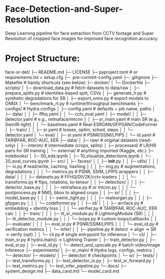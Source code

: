 # Face-Detection-and-Super-Resolution
Deep Learning pipeline for face extraction from CCTV footage and Super Resolution of cropped face images for improved face recognition accuracy.


# Project Structure:
face-sr-det/
├─ README.md
├─ LICENSE
├─ pyproject.toml                  # or requirements.txt + setup.cfg
├─ .pre-commit-config.yaml
├─ .gitignore
├─ Makefile                        # handy shortcuts (see below)
├─ docker/
│  └─ Dockerfile
├─ scripts/
│  ├─ download_data.py             # fetch datasets to data/raw
│  ├─ prepare_splits.py            # identities-based split, CSVs
│  ├─ generate_lr.py               # synthetic degradations for SR
│  ├─ export_onnx.py               # export models to ONNX
│  └─ benchmark_rt.py              # runtime/throughput benchmarks
├─ configs/                        # Hydra configs
│  ├─ config.yaml                  # defaults + job name, paths
│  ├─ data/
│  │  ├─ ffhq.yaml
│  │  └─ cctv_eval.yaml
│  ├─ model/
│  │  ├─ detector.yaml             # e.g., retinaface/mtcnn
│  │  ├─ sr_main.yaml              # main SR (e.g., SwinIR-light)
│  │  └─ baselines.yaml            # Real-ESRGAN/GFPGAN/CodeFormer
│  ├─ train/
│  │  ├─ sr.yaml                   # losses, optim, sched, steps
│  │  └─ detector.yaml
│  └─ eval/
│     ├─ sr.yaml                   # PSNR/SSIM/LPIPS
│     └─ id.yaml                   # TAR@FAR, ROC-AUC, EER
├─ data/
│  ├─ raw/                         # original datasets (read-only)
│  ├─ interim/                     # intermediate (crops, splits)
│  ├─ processed/                   # LR/HR pairs for SR training
│  └─ external/                    # anything imported (Kaggle, etc.)
├─ notebooks/
│  ├─ 00_eda.ipynb
│  ├─ 10_visualize_detections.ipynb
│  └─ 20_eval_curves.ipynb
├─ src/
│  ├─ facesr/
│  │  ├─ __init__.py
│  │  ├─ utils/
│  │  │  ├─ io.py                  # read/write, caching, hashing
│  │  │  ├─ img.py                 # augmentations, degradations
│  │  │  └─ metrics.py             # PSNR, SSIM, LPIPS wrappers
│  │  ├─ data/
│  │  │  ├─ datasets.py            # FFHQ/DIV2K/cctv loaders
│  │  │  └─ transforms.py          # flips, rotations, to-tensor
│  │  ├─ detection/
│  │  │  ├─ detector_base.py
│  │  │  ├─ retinaface.py          # or mtcnn.py
│  │  │  └─ postprocess.py         # NMS, bbox to aligned crops
│  │  ├─ sr/
│  │  │  ├─ model_base.py
│  │  │  ├─ swinir_light.py
│  │  │  ├─ realesrgan.py
│  │  │  ├─ gfpgan.py
│  │  │  └─ codeformer.py
│  │  ├─ id/
│  │  │  ├─ arcface.py             # embedding + identity loss
│  │  │  └─ verifier.py            # TAR@FAR, ROC-AUC, EER calc
│  │  ├─ train/
│  │  │  ├─ lit_sr_module.py       # LightningModule (SR)
│  │  │  ├─ lit_detector_module.py
│  │  │  └─ loops.py               # custom loops/callbacks
│  │  ├─ evaluate/
│  │  │  ├─ eval_sr.py             # PSNR/SSIM/LPIPS
│  │  │  └─ eval_id.py             # verification metrics
│  │  └─ infer/
│  │     ├─ pipeline.py            # detect → align → SR → verify (opt)
│  │     └─ cli.py                 # single entrypoint for inference
│  └─ cli/
│     ├─ train_sr.py               # hydra.main() → Lightning Trainer
│     ├─ train_detector.py
│     ├─ eval_sr.py
│     ├─ eval_id.py
│     └─ detect_and_upscale.py     # batch video/image inference
├─ experiments/
│  ├─ sr_main/                     # Hydra logs, configs, metrics
│  └─ detector/
├─ models/
│  ├─ detector/                     # checkpoints
│  └─ sr/
├─ tests/
│  ├─ test_transforms.py
│  ├─ test_detector_io.py
│  ├─ test_sr_forward.py
│  ├─ test_metrics.py
│  └─ test_infer_pipeline.py
└─ docs/
   ├─ system_design.md
   ├─ data_card.md
   └─ model_card.md
